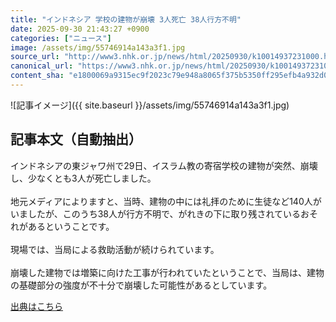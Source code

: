 ```yaml
---
title: "インドネシア 学校の建物が崩壊 3人死亡 38人行方不明"
date: 2025-09-30 21:43:27 +0900
categories: ["ニュース"]
image: /assets/img/55746914a143a3f1.jpg
source_url: "http://www3.nhk.or.jp/news/html/20250930/k10014937231000.html"
canonical_url: "https://www3.nhk.or.jp/news/html/20250930/k10014937231000.html"
content_sha: "e1800069a9315ec9f2023c79e948a8065f375b5350ff295efb4a932d096857fe"
---
```


![記事イメージ]({{ site.baseurl }}/assets/img/55746914a143a3f1.jpg)

## 記事本文（自動抽出）
<div><div class="body-text">
										<p>インドネシアの東ジャワ州で29日、イスラム教の寄宿学校の建物が突然、崩壊し、少なくとも3人が死亡しました。<br><br>地元メディアによりますと、当時、建物の中には礼拝のために生徒など140人がいましたが、このうち38人が行方不明で、がれきの下に取り残されているおそれがあるということです。<br><br>現場では、当局による救助活動が続けられています。<br><br>崩壊した建物では増築に向けた工事が行われていたということで、当局は、建物の基礎部分の強度が不十分で崩壊した可能性があるとしています。</p>
								</div>
							</div>

[出典はこちら](http://www3.nhk.or.jp/news/html/20250930/k10014937231000.html)
